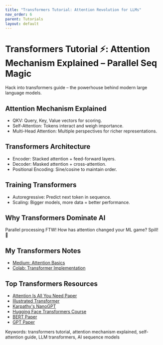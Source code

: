 ```yaml
---
title: "Transformers Tutorial: Attention Revolution for LLMs"
nav_order: 6
parent: Tutorials
layout: default
---
```


# Transformers Tutorial ⚡: Attention Mechanism Explained – Parallel Seq Magic
Hack into transformers guide – the powerhouse behind modern large language models.

## Attention Mechanism Explained
- QKV: Query, Key, Value vectors for scoring.
- Self-Attention: Tokens interact and weigh importance.
- Multi-Head Attention: Multiple perspectives for richer representations.

## Transformers Architecture
- Encoder: Stacked attention + feed-forward layers.
- Decoder: Masked attention + cross-attention.
- Positional Encoding: Sine/cosine to maintain order.

## Training Transformers
- Autoregressive: Predict next token in sequence.
- Scaling: Bigger models, more data = better performance.

## Why Transformers Dominate AI
Parallel processing FTW! How has attention changed your ML game? Spill! 🧩

## My Transformers Notes
- [Medium: Attention Basics](https://medium.com/@mshojaei77/attention-mechanisms-in-large-language-models-5a0b3b2b2f0e)
- [Colab: Transformer Implementation](https://colab.research.google.com/drive/1y0KnCFZvGVf_odSfcNAws6kcDD7HsI0L?usp=sharing)

## Top Transformers Resources
- [Attention Is All You Need Paper](https://arxiv.org/abs/1706.03762)
- [Illustrated Transformer](https://jalammar.github.io/illustrated-transformer/)
- [Karpathy's NanoGPT](https://github.com/karpathy/nanoGPT)
- [Hugging Face Transformers Course](https://huggingface.co/docs/transformers/en/index)
- [BERT Paper](https://arxiv.org/abs/1810.04805)
- [GPT Paper](https://cdn.openai.com/research-covers/language-unsupervised/language_understanding_paper.pdf)

Keywords: transformers tutorial, attention mechanism explained, self-attention guide, LLM transformers, AI sequence models
